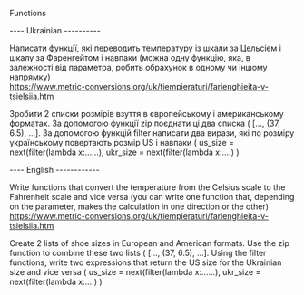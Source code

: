 Functions

---- Ukrainian ----------

Написати функції, які переводить температуру із шкали за Цельсієм і шкалу за Фаренгейтом і навпаки 
(можна одну функцію, яка, в залежності від параметра, робить обрахунок в одному чи іншому напрямку)  
https://www.metric-conversions.org/uk/tiempieraturi/farienghieita-v-tsielsiia.htm

Зробити 2 списки розмірів взуття в європейському і американському форматах. 
За допомогою функції zip поєднати ці два списка ( [..., (37, 6.5), ...]. 
За допомогою функцій filter написати два вирази, які по розміру українському повертають розмір US і навпаки 
( us_size = next(filter(lambda x:......), ukr_size = next(filter(lambda x:....) )


---- English ------------

Write functions that convert the temperature from the Celsius scale to the Fahrenheit scale and vice versa 
(you can write one function that, depending on the parameter, makes the calculation in one direction or the other)  
https://www.metric-conversions.org/uk/tiempieraturi/farienghieita-v-tsielsiia.htm

Create 2 lists of shoe sizes in European and American formats. 
Use the zip function to combine these two lists ( [..., (37, 6.5), ...]. 
Using the filter functions, write two expressions that return the US size for the Ukrainian size and vice versa 
( us_size = next(filter(lambda x:......), ukr_size = next(filter(lambda x:....) )
